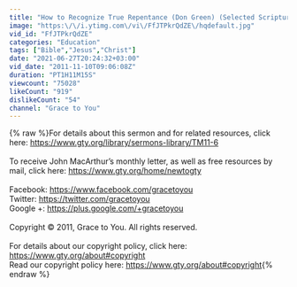 ```yaml
---
title: "How to Recognize True Repentance (Don Green) (Selected Scriptures)"
image: "https:\/\/i.ytimg.com\/vi\/FfJTPkrQdZE\/hqdefault.jpg"
vid_id: "FfJTPkrQdZE"
categories: "Education"
tags: ["Bible","Jesus","Christ"]
date: "2021-06-27T20:24:32+03:00"
vid_date: "2011-11-10T09:06:08Z"
duration: "PT1H11M15S"
viewcount: "75028"
likeCount: "919"
dislikeCount: "54"
channel: "Grace to You"
---
```

{% raw %}For details about this sermon and for related resources, click here: <a rel="nofollow" target="blank" href="https://www.gty.org/library/sermons-library/TM11-6">https://www.gty.org/library/sermons-library/TM11-6</a> <br /><br />To receive John MacArthur’s monthly letter, as well as free resources by mail, click here: <a rel="nofollow" target="blank" href="https://www.gty.org/home/newtogty">https://www.gty.org/home/newtogty</a> <br /><br />Facebook: <a rel="nofollow" target="blank" href="https://www.facebook.com/gracetoyou">https://www.facebook.com/gracetoyou</a> <br />Twitter: <a rel="nofollow" target="blank" href="https://twitter.com/gracetoyou">https://twitter.com/gracetoyou</a> <br />Google +: <a rel="nofollow" target="blank" href="https://plus.google.com/+gracetoyou">https://plus.google.com/+gracetoyou</a> <br /><br />Copyright © 2011, Grace to You. All rights reserved.<br /><br />For details about our copyright policy, click here: <a rel="nofollow" target="blank" href="https://www.gty.org/about#copyright">https://www.gty.org/about#copyright</a> <br />Read our copyright policy here: <a rel="nofollow" target="blank" href="https://www.gty.org/about#copyright">https://www.gty.org/about#copyright</a>{% endraw %}

